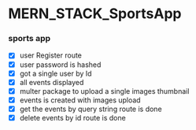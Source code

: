 # MERN_STACK_SportsApp
### sports app

* [x] user Register route
* [x] user password is hashed
* [x] got a single user by Id
* [x] all events displayed
* [x] multer package to upload a single images thumbnail
* [x] events is created with images upload
* [x] get the events by query string route is done
* [x] delete events by id route is done 